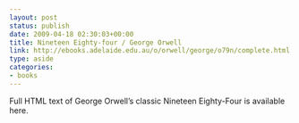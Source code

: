 ```yaml
---
layout: post
status: publish
date: 2009-04-18 02:30:03+00:00
title: Nineteen Eighty-four / George Orwell
link: http://ebooks.adelaide.edu.au/o/orwell/george/o79n/complete.html
type: aside
categories:
- books
---
```


Full HTML text of George Orwell’s classic Nineteen Eighty-Four is available here.
